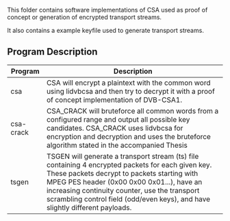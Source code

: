 
This folder contains software implementations of CSA used as proof of concept or 
generation of encrypted transport streams.

It also contains a example keyfile used to generate transport streams.


## Program Description
|Program |Description|
|--------|-----------|
|csa        |CSA will encrypt a plaintext with the common word using lidvbcsa and then try to decrypt it with a proof of concept implementation of DVB-CSA1.|
|csa-crack  |CSA_CRACK will bruteforce all common words from a configured range and output all possible key candidates. CSA_CRACK uses lidvbcsa for encryption and decryption and uses the bruteforce algorithm stated in the accompanied Thesis|
|tsgen      |TSGEN will generate a transport stream (ts) file containing 4 encrypted packets for each given key. These packets decrypt to packets starting with MPEG PES header (0x00 0x00 0x01...), have an increasing continuity counter, use the transport scrambling control field (odd/even keys), and have slightly different payloads.|
 